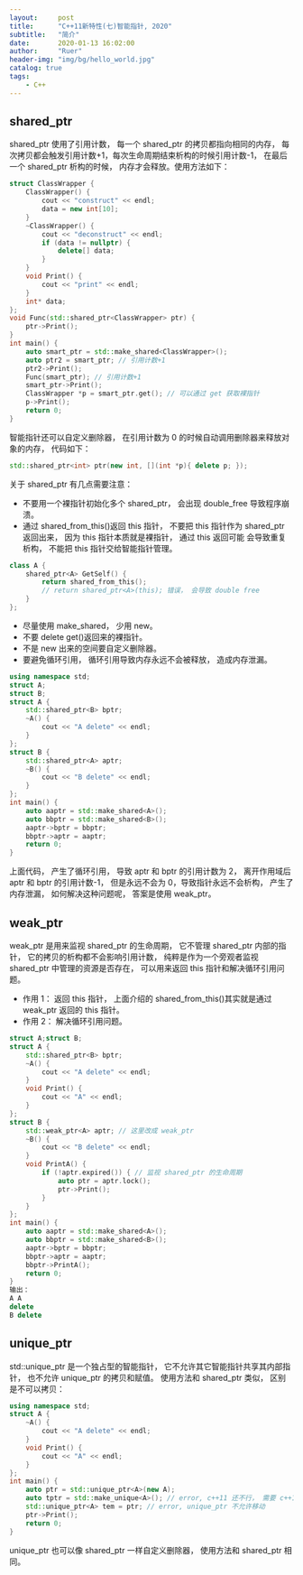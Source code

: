 ```yaml
---
layout:     post
title:      "C++11新特性(七)智能指针, 2020"
subtitle:   "简介"
date:       2020-01-13 16:02:00
author:     "Ruer"
header-img: "img/bg/hello_world.jpg"
catalog: true
tags:
    - C++
---
```


## shared_ptr

shared_ptr 使用了引用计数， 每一个 shared_ptr 的拷贝都指向相同的内存， 每次拷贝都会触发引用计数+1，每次生命周期结束析构的时候引用计数-1， 在最后一个 shared_ptr 析构的时候， 内存才会释放。使用方法如下：

```C++
struct ClassWrapper {
    ClassWrapper() {
        cout << "construct" << endl;
        data = new int[10];
    }
    ~ClassWrapper() {
        cout << "deconstruct" << endl;
        if (data != nullptr) {
            delete[] data;
        }
    }
    void Print() {
        cout << "print" << endl;
    }
    int* data;
};
void Func(std::shared_ptr<ClassWrapper> ptr) {
    ptr->Print();
}
int main() {
    auto smart_ptr = std::make_shared<ClassWrapper>();
    auto ptr2 = smart_ptr; // 引用计数+1
    ptr2->Print();
    Func(smart_ptr); // 引用计数+1
    smart_ptr->Print();
    ClassWrapper *p = smart_ptr.get(); // 可以通过 get 获取裸指针
    p->Print();
    return 0;
}
```

智能指针还可以自定义删除器， 在引用计数为 0 的时候自动调用删除器来释放对象的内存， 代码如下：

```C++
std::shared_ptr<int> ptr(new int, [](int *p){ delete p; });
```

关于 shared_ptr 有几点需要注意：

* 不要用一个裸指针初始化多个 shared_ptr， 会出现 double_free 导致程序崩溃。
* 通过 shared_from_this()返回 this 指针， 不要把 this 指针作为 shared_ptr 返回出来， 因为 this 指针本质就是裸指针， 通过 this 返回可能 会导致重复析构， 不能把 this 指针交给智能指针管理。

```C++
class A {
    shared_ptr<A> GetSelf() {
        return shared_from_this();
        // return shared_ptr<A>(this); 错误， 会导致 double free
    }
};
```

* 尽量使用 make_shared， 少用 new。
* 不要 delete get()返回来的裸指针。
* 不是 new 出来的空间要自定义删除器。
* 要避免循环引用， 循环引用导致内存永远不会被释放， 造成内存泄漏。

```C++
using namespace std;
struct A;
struct B;
struct A {
    std::shared_ptr<B> bptr;
    ~A() {
        cout << "A delete" << endl;
    }
};
struct B {
    std::shared_ptr<A> aptr;
    ~B() {
        cout << "B delete" << endl;
    }
};
int main() {
    auto aaptr = std::make_shared<A>();
    auto bbptr = std::make_shared<B>();
    aaptr->bptr = bbptr;
    bbptr->aptr = aaptr;
    return 0;
}
```

上面代码， 产生了循环引用， 导致 aptr 和 bptr 的引用计数为 2， 离开作用域后 aptr 和 bptr 的引用计数-1， 但是永远不会为 0，导致指针永远不会析构， 产生了内存泄漏， 如何解决这种问题呢， 答案是使用 weak_ptr。

## weak_ptr

weak_ptr 是用来监视 shared_ptr 的生命周期， 它不管理 shared_ptr 内部的指针， 它的拷贝的析构都不会影响引用计数， 纯粹是作为一个旁观者监视 shared_ptr 中管理的资源是否存在， 可以用来返回 this 指针和解决循环引用问题。

* 作用 1： 返回 this 指针， 上面介绍的 shared_from_this()其实就是通过 weak_ptr 返回的 this 指针。
* 作用 2： 解决循环引用问题。

```C++
struct A;struct B;
struct A {
    std::shared_ptr<B> bptr;
    ~A() {
        cout << "A delete" << endl;
    }
    void Print() {
        cout << "A" << endl;
    }
};
struct B {
    std::weak_ptr<A> aptr; // 这里改成 weak_ptr
    ~B() {
        cout << "B delete" << endl;
    }
    void PrintA() {
        if (!aptr.expired()) { // 监视 shared_ptr 的生命周期
            auto ptr = aptr.lock();
            ptr->Print();
        }
    }
};
int main() {
    auto aaptr = std::make_shared<A>();
    auto bbptr = std::make_shared<B>();
    aaptr->bptr = bbptr;
    bbptr->aptr = aaptr;
    bbptr->PrintA();
    return 0;
}
输出：
A A
delete
B delete
```

## unique_ptr

std::unique_ptr 是一个独占型的智能指针， 它不允许其它智能指针共享其内部指针， 也不允许 unique_ptr 的拷贝和赋值。 使用方法和 shared_ptr 类似， 区别是不可以拷贝：

```C++
using namespace std;
struct A {
    ~A() {
        cout << "A delete" << endl;
    }
    void Print() {
        cout << "A" << endl;
    }
};
int main() {
    auto ptr = std::unique_ptr<A>(new A);
    auto tptr = std::make_unique<A>(); // error, c++11 还不行， 需要 c++14
    std::unique_ptr<A> tem = ptr; // error, unique_ptr 不允许移动
    ptr->Print();
    return 0;
}
```

unique_ptr 也可以像 shared_ptr 一样自定义删除器， 使用方法和 shared_ptr 相同。